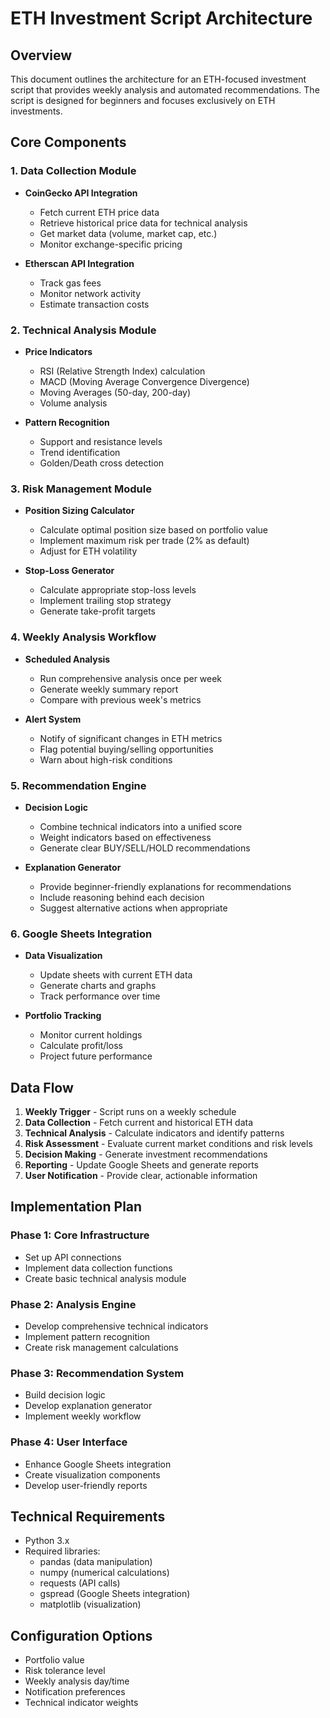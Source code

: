 # ETH Investment Script Architecture

## Overview
This document outlines the architecture for an ETH-focused investment script that provides weekly analysis and automated recommendations. The script is designed for beginners and focuses exclusively on ETH investments.

## Core Components

### 1. Data Collection Module
- **CoinGecko API Integration**
  - Fetch current ETH price data
  - Retrieve historical price data for technical analysis
  - Get market data (volume, market cap, etc.)
  - Monitor exchange-specific pricing

- **Etherscan API Integration**
  - Track gas fees
  - Monitor network activity
  - Estimate transaction costs

### 2. Technical Analysis Module
- **Price Indicators**
  - RSI (Relative Strength Index) calculation
  - MACD (Moving Average Convergence Divergence)
  - Moving Averages (50-day, 200-day)
  - Volume analysis

- **Pattern Recognition**
  - Support and resistance levels
  - Trend identification
  - Golden/Death cross detection

### 3. Risk Management Module
- **Position Sizing Calculator**
  - Calculate optimal position size based on portfolio value
  - Implement maximum risk per trade (2% as default)
  - Adjust for ETH volatility

- **Stop-Loss Generator**
  - Calculate appropriate stop-loss levels
  - Implement trailing stop strategy
  - Generate take-profit targets

### 4. Weekly Analysis Workflow
- **Scheduled Analysis**
  - Run comprehensive analysis once per week
  - Generate weekly summary report
  - Compare with previous week's metrics

- **Alert System**
  - Notify of significant changes in ETH metrics
  - Flag potential buying/selling opportunities
  - Warn about high-risk conditions

### 5. Recommendation Engine
- **Decision Logic**
  - Combine technical indicators into a unified score
  - Weight indicators based on effectiveness
  - Generate clear BUY/SELL/HOLD recommendations

- **Explanation Generator**
  - Provide beginner-friendly explanations for recommendations
  - Include reasoning behind each decision
  - Suggest alternative actions when appropriate

### 6. Google Sheets Integration
- **Data Visualization**
  - Update sheets with current ETH data
  - Generate charts and graphs
  - Track performance over time

- **Portfolio Tracking**
  - Monitor current holdings
  - Calculate profit/loss
  - Project future performance

## Data Flow

1. **Weekly Trigger** - Script runs on a weekly schedule
2. **Data Collection** - Fetch current and historical ETH data
3. **Technical Analysis** - Calculate indicators and identify patterns
4. **Risk Assessment** - Evaluate current market conditions and risk levels
5. **Decision Making** - Generate investment recommendations
6. **Reporting** - Update Google Sheets and generate reports
7. **User Notification** - Provide clear, actionable information

## Implementation Plan

### Phase 1: Core Infrastructure
- Set up API connections
- Implement data collection functions
- Create basic technical analysis module

### Phase 2: Analysis Engine
- Develop comprehensive technical indicators
- Implement pattern recognition
- Create risk management calculations

### Phase 3: Recommendation System
- Build decision logic
- Develop explanation generator
- Implement weekly workflow

### Phase 4: User Interface
- Enhance Google Sheets integration
- Create visualization components
- Develop user-friendly reports

## Technical Requirements

- Python 3.x
- Required libraries:
  - pandas (data manipulation)
  - numpy (numerical calculations)
  - requests (API calls)
  - gspread (Google Sheets integration)
  - matplotlib (visualization)

## Configuration Options

- Portfolio value
- Risk tolerance level
- Weekly analysis day/time
- Notification preferences
- Technical indicator weights
